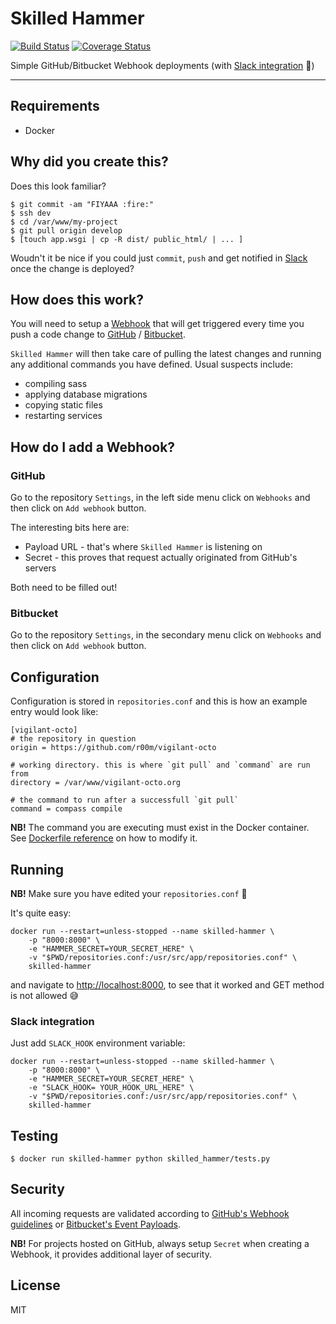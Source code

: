 # Skilled Hammer

[![Build Status](https://travis-ci.org/r00m/skilled-hammer.svg?branch=master)](https://travis-ci.org/r00m/skilled-hammer)
[![Coverage Status](https://coveralls.io/repos/github/r00m/skilled-hammer/badge.svg?branch=master)](https://coveralls.io/github/r00m/skilled-hammer?branch=master)

Simple GitHub/Bitbucket Webhook deployments (with [Slack integration](#slack-integration) :tada:)

---

## Requirements

* Docker

## Why did you create this?

Does this look familiar?

```
$ git commit -am "FIYAAA :fire:"
$ ssh dev
$ cd /var/www/my-project
$ git pull origin develop
$ [touch app.wsgi | cp -R dist/ public_html/ | ... ]
```

Woudn't it be nice if you could just `commit`, `push` and get notified in [Slack](https://slack.com) once the change is deployed?

## How does this work?

You will need to setup a [Webhook](https://en.wikipedia.org/wiki/Webhook) that will get triggered every time you push a code change to [GitHub](https://github.com) / [Bitbucket](https://bitbucket.org). 

`Skilled Hammer` will then take care of pulling the latest changes and running any additional commands you have defined. Usual suspects include:

- compiling sass
- applying database migrations
- copying static files
- restarting services

## How do I add a Webhook?

### GitHub

Go to the repository `Settings`, in the left side menu click on `Webhooks` and then click on `Add webhook` button.

The interesting bits here are:

- Payload URL - that's where `Skilled Hammer` is listening on
- Secret - this proves that request actually originated from GitHub's servers

Both need to be filled out!

### Bitbucket

Go to the repository `Settings`, in the secondary menu click on `Webhooks` and then click on `Add webhook` button.

## Configuration

Configuration is stored in `repositories.conf` and this is how an example entry would look like:

```
[vigilant-octo]
# the repository in question
origin = https://github.com/r00m/vigilant-octo

# working directory. this is where `git pull` and `command` are run from
directory = /var/www/vigilant-octo.org

# the command to run after a successfull `git pull`
command = compass compile
```

**NB!** The command you are executing must exist in the Docker container. See [Dockerfile reference](https://docs.docker.com/engine/reference/builder/) on how to modify it.

## Running

**NB!** Make sure you have edited your `repositories.conf` :eyes:

It's quite easy:

```
docker run --restart=unless-stopped --name skilled-hammer \
	-p "8000:8000" \
	-e "HAMMER_SECRET=YOUR_SECRET_HERE" \
	-v "$PWD/repositories.conf:/usr/src/app/repositories.conf" \
	skilled-hammer
```

and navigate to [http://localhost:8000](http://localhost:8000), to see that it worked and GET method is not allowed :sweat_smile:

### Slack integration

Just add `SLACK_HOOK` environment variable:

```
docker run --restart=unless-stopped --name skilled-hammer \
	-p "8000:8000" \
	-e "HAMMER_SECRET=YOUR_SECRET_HERE" \
	-e "SLACK_HOOK= YOUR_HOOK_URL_HERE" \
	-v "$PWD/repositories.conf:/usr/src/app/repositories.conf" \
	skilled-hammer
```

## Testing

```
$ docker run skilled-hammer python skilled_hammer/tests.py
```

## Security

All incoming requests are validated according to [GitHub's Webhook guidelines](https://developer.github.com/webhooks/#payloads) or [Bitbucket's Event Payloads](https://confluence.atlassian.com/bitbucket/event-payloads-740262817.html).

**NB!** For projects hosted on GitHub, always setup `Secret` when creating a Webhook, it provides additional layer of security.

## License

MIT
